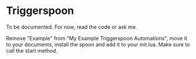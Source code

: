 # Triggerspoon

To be documented. For now, read the code or ask me.

Remove "Example" from "My Example Triggerspoon Automations", move it to your documents, install the spoon and add it to your init.lua. Make sure to call the start method.
